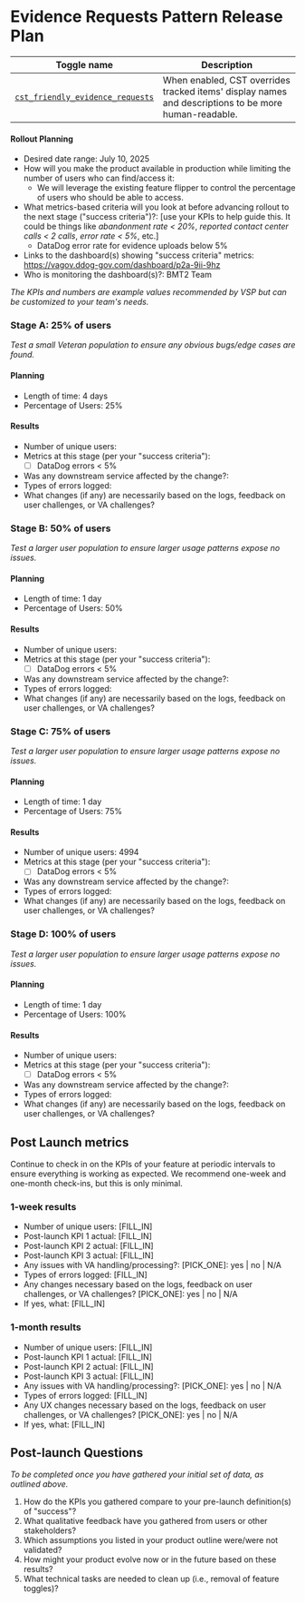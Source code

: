 # Evidence Requests Pattern Release Plan

| Toggle name | Description |
| ----------- | ----------- |
| [`cst_friendly_evidence_requests`](https://api.va.gov/flipper/features/cst_friendly_evidence_requests) | When enabled, CST overrides tracked items' display names and descriptions to be more human-readable. |

#### Rollout Planning

- Desired date range: July 10, 2025
- How will you make the product available in production while limiting the number of users who can find/access it:
  - We will leverage the existing feature flipper to control the percentage of users who should be able to access.
- What metrics-based criteria will you look at before advancing rollout to the next stage ("success criteria")?: \[use your KPIs to help guide this. It could be things like *abandonment rate < 20%*, *reported contact center calls < 2 calls*, *error rate < 5%*, etc.\]
  - DataDog error rate for evidence uploads below 5%
- Links to the dashboard(s) showing "success criteria" metrics: https://vagov.ddog-gov.com/dashboard/p2a-9ii-9hz
- Who is monitoring the dashboard(s)?: BMT2 Team

*The KPIs and numbers are example values recommended by VSP but can be customized to your team's needs.*

### Stage A: 25% of users

*Test a small Veteran population to ensure any obvious bugs/edge cases are found.*

#### Planning

- Length of time: 4 days
- Percentage of Users: 25%

#### Results

- Number of unique users:
- Metrics at this stage (per your "success criteria"):
    - [ ] DataDog errors < 5%
- Was any downstream service affected by the change?:
- Types of errors logged:
- What changes (if any) are necessarily based on the logs, feedback on user challenges, or VA challenges?

### Stage B: 50% of users

*Test a larger user population to ensure larger usage patterns expose no issues.*

#### Planning

- Length of time: 1 day
- Percentage of Users: 50%

#### Results

- Number of unique users:
- Metrics at this stage (per your "success criteria"):
    - [ ] DataDog errors < 5%
- Was any downstream service affected by the change?:
- Types of errors logged:
- What changes (if any) are necessarily based on the logs, feedback on user challenges, or VA challenges?

### Stage C: 75% of users

*Test a larger user population to ensure larger usage patterns expose no issues.*

#### Planning

- Length of time: 1 day
- Percentage of Users: 75%

#### Results

- Number of unique users: 4994
- Metrics at this stage (per your "success criteria"):
    - [ ] DataDog errors < 5%
- Was any downstream service affected by the change?:
- Types of errors logged: 
- What changes (if any) are necessarily based on the logs, feedback on user challenges, or VA challenges?

### Stage D: 100% of users

*Test a larger user population to ensure larger usage patterns expose no issues.*

#### Planning

- Length of time: 1 day
- Percentage of Users: 100%

#### Results

- Number of unique users:
- Metrics at this stage (per your "success criteria"):
    - [ ] DataDog errors < 5%
- Was any downstream service affected by the change?:
- Types of errors logged: 
- What changes (if any) are necessarily based on the logs, feedback on user challenges, or VA challenges?

## Post Launch metrics

Continue to check in on the KPIs of your feature at periodic intervals to ensure everything is working as expected. We recommend one-week and one-month check-ins, but this is only minimal.

### 1-week results

- Number of unique users: [FILL_IN]
- Post-launch KPI 1 actual: [FILL_IN]
- Post-launch KPI 2 actual: [FILL_IN]
- Post-launch KPI 3 actual: [FILL_IN]
- Any issues with VA handling/processing?:  [PICK_ONE]: yes | no |  N/A
- Types of errors logged: [FILL_IN]
- Any changes necessary based on the logs, feedback on user challenges, or VA challenges? [PICK_ONE]: yes | no |  N/A
- If yes, what: [FILL_IN]

### 1-month results

- Number of unique users: [FILL_IN]
- Post-launch KPI 1 actual: [FILL_IN]
- Post-launch KPI 2 actual: [FILL_IN]
- Post-launch KPI 3 actual: [FILL_IN]
- Any issues with VA handling/processing?: [PICK_ONE]: yes | no |  N/A
- Types of errors logged: [FILL_IN]
- Any UX changes necessary based on the logs, feedback on user challenges, or VA challenges? [PICK_ONE]: yes | no |  N/A
- If yes, what: [FILL_IN]

## Post-launch Questions

*To be completed once you have gathered your initial set of data, as outlined above.*

1. How do the KPIs you gathered compare to your pre-launch definition(s) of "success"?
1. What qualitative feedback have you gathered from users or other stakeholders?
1. Which assumptions you listed in your product outline were/were not validated?
1. How might your product evolve now or in the future based on these results?
1. What technical tasks are needed to clean up (i.e., removal of feature toggles)?
